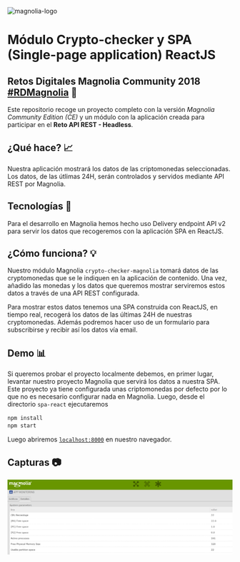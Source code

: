 ![magnolia-logo](https://www.magnolia-cms.com/.imaging/mte/corporate-website-2017-theme/2700/dam/en/pages-app/www-en-intl/events/ES-developers-competition-2018/header_competicion_2160x1080_Eventbrite.jpg/jcr:content/header_2160x1080_Eventbrite.jpg)

# Módulo Crypto-checker y SPA (Single-page application) ReactJS

## Retos Digitales Magnolia Community 2018 [#RDMagnolia](https://www.magnolia-cms.com/events/2018-retos-digitales-magnolia-community-es) :rocket:

Este repositorio recoge un proyecto completo con la versión _Magnolia Community Edition (CE)_ y un módulo con la aplicación creada para participar en el **Reto API REST - Headless**.

## ¿Qué hace? :chart_with_upwards_trend:

Nuestra aplicación mostrará los datos de las criptomonedas seleccionadas. Los datos, de las útlimas 24H, serán controlados y servidos mediante API REST por Magnolia.

## Tecnologías :wrench:

Para el desarrollo en Magnolia hemos hecho uso Delivery endpoint API v2 para servir los datos que recogeremos con la aplicación SPA en ReactJS.

## ¿Cómo funciona? :bulb:

Nuestro módulo Magnolia `crypto-checker-magnolia` tomará datos de las cryptomonedas que se le indiquen en la
aplicación de contenido. Una vez, añadido las monedas y los datos que queremos mostrar serviremos estos datos
a través de una API REST configurada.

Para mostrar estos datos tenemos una SPA construida con ReactJS, en tiempo real, recogerá los datos de las
últimas 24H de nuestras cryptomonedas. Además podremos hacer uso de un formulario para subscribirse y recibir
así los datos vía email.

## Demo :bar_chart:

Si queremos probar el proyecto localmente debemos, en primer lugar, levantar nuestro proyecto Magnolia que servirá los datos a nuestra SPA. Este proyecto ya tiene configurada unas criptomonedas por defecto por lo que no es necesario configurar nada en Magnolia. Luego, desde el directorio `spa-react` ejecutaremos

```bash
npm install
npm start
```

Luego abriremos [`localhost:8000`](http://localhost:8000) en nuestro navegador.

## Capturas :camera:

![Tabla](https://raw.githubusercontent.com/DavidCaviedes/openexpo-app-monitoring/master/openexpo-app-monitoring/src/main/resources/img/details.png)

